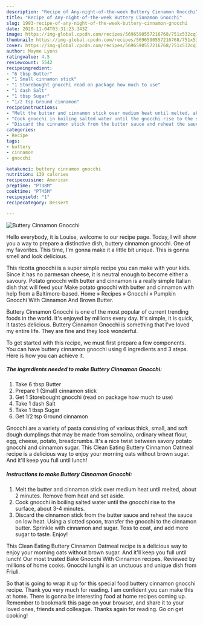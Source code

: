 ```yaml
---
description: "Recipe of Any-night-of-the-week Buttery Cinnamon Gnocchi"
title: "Recipe of Any-night-of-the-week Buttery Cinnamon Gnocchi"
slug: 1993-recipe-of-any-night-of-the-week-buttery-cinnamon-gnocchi
date: 2020-11-04T03:31:23.343Z
image: https://img-global.cpcdn.com/recipes/5696590557216768/751x532cq70/buttery-cinnamon-gnocchi-recipe-main-photo.jpg
thumbnail: https://img-global.cpcdn.com/recipes/5696590557216768/751x532cq70/buttery-cinnamon-gnocchi-recipe-main-photo.jpg
cover: https://img-global.cpcdn.com/recipes/5696590557216768/751x532cq70/buttery-cinnamon-gnocchi-recipe-main-photo.jpg
author: Mayme Lyons
ratingvalue: 4.5
reviewcount: 5542
recipeingredient:
- "6 tbsp Butter"
- "1 Small cinnamon stick"
- "1 Storebought gnocchi read on package how much to use"
- "1 dash Salt"
- "1 tbsp Sugar"
- "1/2 tsp Ground cinnamon"
recipeinstructions:
- "Melt the butter and cinnamon stick over medium heat until melted, about 2 minutes. Remove from heat and set aside."
- "Cook gnocchi in boiling salted water until the gnocchi rise to the surface, about 3-4 minutes."
- "Discard the cinnamon stick from the butter sauce and reheat the sauce on low heat. Using a slotted spoon, transfer the gnocchi to the cinnamon butter. Sprinkle with cinnamon and sugar. Toss to coat, and add more sugar to taste. Enjoy!"
categories:
- Recipe
tags:
- buttery
- cinnamon
- gnocchi

katakunci: buttery cinnamon gnocchi 
nutrition: 139 calories
recipecuisine: American
preptime: "PT38M"
cooktime: "PT45M"
recipeyield: "1"
recipecategory: Dessert

---
```



![Buttery Cinnamon Gnocchi](https://img-global.cpcdn.com/recipes/5696590557216768/751x532cq70/buttery-cinnamon-gnocchi-recipe-main-photo.jpg)

Hello everybody, it is Louise, welcome to our recipe page. Today, I will show you a way to prepare a distinctive dish, buttery cinnamon gnocchi. One of my favorites. This time, I'm gonna make it a little bit unique. This is gonna smell and look delicious.

This ricotta gnocchi is a super simple recipe you can make with your kids. Since it has no parmesan cheese, it is neutral enough to become either a savoury. Potato gnocchi with butter and cinnamon is a really simple Italian dish that will feed your Make potato gnocchi with butter and cinnamon with help from a Baltimore-based. Home » Recipes » Gnocchi » Pumpkin Gnocchi With Cinnamon And Brown Butter.

Buttery Cinnamon Gnocchi is one of the most popular of current trending foods in the world. It's enjoyed by millions every day. It's simple, it is quick, it tastes delicious. Buttery Cinnamon Gnocchi is something that I've loved my entire life. They are fine and they look wonderful.


To get started with this recipe, we must first prepare a few components. You can have buttery cinnamon gnocchi using 6 ingredients and 3 steps. Here is how you can achieve it.

<!--inarticleads1-->

##### The ingredients needed to make Buttery Cinnamon Gnocchi:

1. Take 6 tbsp Butter
1. Prepare 1 (Small) cinnamon stick
1. Get 1 Storebought gnocchi (read on package how much to use)
1. Take 1 dash Salt
1. Take 1 tbsp Sugar
1. Get 1/2 tsp Ground cinnamon


Gnocchi are a variety of pasta consisting of various thick, small, and soft dough dumplings that may be made from semolina, ordinary wheat flour, egg, cheese, potato, breadcrumbs. It&#39;s a nice twist between savory potato gnocchi and cinnamon sugar. This Clean Eating Buttery Cinnamon Oatmeal recipe is a delicious way to enjoy your morning oats without brown sugar. And it&#39;ll keep you full until lunch! 

<!--inarticleads2-->

##### Instructions to make Buttery Cinnamon Gnocchi:

1. Melt the butter and cinnamon stick over medium heat until melted, about 2 minutes. Remove from heat and set aside.
1. Cook gnocchi in boiling salted water until the gnocchi rise to the surface, about 3-4 minutes.
1. Discard the cinnamon stick from the butter sauce and reheat the sauce on low heat. Using a slotted spoon, transfer the gnocchi to the cinnamon butter. Sprinkle with cinnamon and sugar. Toss to coat, and add more sugar to taste. Enjoy!


This Clean Eating Buttery Cinnamon Oatmeal recipe is a delicious way to enjoy your morning oats without brown sugar. And it&#39;ll keep you full until lunch! Our most trusted Bake Gnocchi With Cinnamon recipes. Reviewed by millions of home cooks. Gnocchi lunghi is an unctuous and unique dish from Friuli. 

So that is going to wrap it up for this special food buttery cinnamon gnocchi recipe. Thank you very much for reading. I am confident you can make this at home. There is gonna be interesting food at home recipes coming up. Remember to bookmark this page on your browser, and share it to your loved ones, friends and colleague. Thanks again for reading. Go on get cooking!
